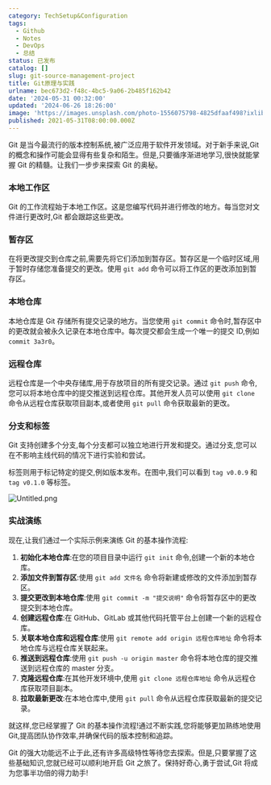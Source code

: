 ```yaml
---
category: TechSetup&Configuration
tags:
  - Github
  - Notes
  - DevOps
  - 总结
status: 已发布
catalog: []
slug: git-source-management-project
title: Git原理与实践
urlname: bec673d2-f48c-4bc5-9a06-2b485f162b42
date: '2024-05-31 00:32:00'
updated: '2024-06-26 18:26:00'
image: 'https://images.unsplash.com/photo-1556075798-4825dfaaf498?ixlib=rb-4.0.3&q=85&fm=jpg&crop=entropy&cs=srgb'
published: 2021-05-31T08:00:00.000Z
---
```


Git 是当今最流行的版本控制系统,被广泛应用于软件开发领域。对于新手来说,Git 的概念和操作可能会显得有些复杂和陌生。但是,只要循序渐进地学习,很快就能掌握 Git 的精髓。让我们一步步来探索 Git 的奥秘。


### 本地工作区


Git 的工作流程始于本地工作区。这是您编写代码并进行修改的地方。每当您对文件进行更改时,Git 都会跟踪这些更改。


### 暂存区


在将更改提交到仓库之前,需要先将它们添加到暂存区。暂存区是一个临时区域,用于暂时存储您准备提交的更改。使用 `git add` 命令可以将工作区的更改添加到暂存区。


### 本地仓库


本地仓库是 Git 存储所有提交记录的地方。当您使用 `git commit` 命令时,暂存区中的更改就会被永久记录在本地仓库中。每次提交都会生成一个唯一的提交 ID,例如 `commit 3a3r0`。


### 远程仓库


远程仓库是一个中央存储库,用于存放项目的所有提交记录。通过 `git push` 命令,您可以将本地仓库中的提交推送到远程仓库。其他开发人员可以使用 `git clone` 命令从远程仓库获取项目副本,或者使用 `git pull` 命令获取最新的更改。


### 分支和标签


Git 支持创建多个分支,每个分支都可以独立地进行开发和提交。通过分支,您可以在不影响主线代码的情况下进行实验和尝试。


标签则用于标记特定的提交,例如版本发布。在图中,我们可以看到 `tag v0.0.9` 和 `tag v0.1.0` 等标签。


![Untitled.png](https://prod-files-secure.s3.us-west-2.amazonaws.com/5d24fe63-e567-4804-86f9-9fdc62e13082/77b77e01-3aab-4add-bdbd-7f489727861d/Untitled.png?X-Amz-Algorithm=AWS4-HMAC-SHA256&X-Amz-Content-Sha256=UNSIGNED-PAYLOAD&X-Amz-Credential=ASIAZI2LB466SULSMZTD%2F20250322%2Fus-west-2%2Fs3%2Faws4_request&X-Amz-Date=20250322T053738Z&X-Amz-Expires=3600&X-Amz-Security-Token=IQoJb3JpZ2luX2VjEF0aCXVzLXdlc3QtMiJIMEYCIQCZ%2FuC1hLq710MOPFrAZX7IgwoJkXFPQDi3IGEYVrBwfQIhAM6IL%2FUp1gsWY7GocHyIONbpxO3KwGeKxiWcxDq21j%2FSKogECLb%2F%2F%2F%2F%2F%2F%2F%2F%2F%2FwEQABoMNjM3NDIzMTgzODA1IgxMPWlm0uvvc3zN2pUq3ANuZfgjdpE45Gnj9klC%2FLW1PsAiaA%2FGRFfzSV37ol4cfMdXpajvzeKb3Dfmu0GKPsw1efsnIDeCwc2LWI5wtT2%2FAxR4ThuyKND2QcDl0BUFlC3Baj0m7fVzTR4oPIHaj17612%2BxTT5druOD%2BqDzM%2F%2FizzUzIIb4MZRAszjS2pkIr3wcezXzB2A1Up1%2FJZd%2FXuGic5aHbXGYZn4%2FJfpOLW0w0VlzX2HGv6yBAzEDN5LBn16dRv5gJwm6K1YtIlxDxBzSgrfUqY7jWGuNiezxfp8EkdSBNt76kGS7elm3vNsMG2eW1PEJexpjVnUDh83CnDXksO4ds1gchWx2gSO5630n19hL8E0ltr5hmczIP5GO6yXfBjBJIBoi87K8YuUMQHh8OtamVc9dS8UOq5nLevm7IAjTodB%2Fd8HbmvbbHyqM7jLL7Y77S9ngYNYKgd%2Bbs9AanOhD%2BcCxn5xcxvUHIVA%2F3bloe9jx6A8n%2Bu2uCIsC3OFF%2B35VJz726Eq9tQLVI0dBjO4svOrRcY5kMx5Opdq3CksGlKF%2FHz5D3mDyfDNwq3Tzk3tRaWBX5nIrXTXDbIGI6hR8akWn%2FecDgEl3nDoQNsvuwDNpVKSAaX3IXCJzpsqbQ7lcLy96kss%2FbzCvjvm%2BBjqkAaWpQdhoyqAbqztJV9az4o4QZBXTW4H7w8d6NgAiXOzLdxpfZvmePIU1sAMNisUzi9%2Bp9XDzzeCmvlNbx1sQW%2F%2B%2BOQfNVD5uuuBSLf79FMlxGAbc%2FtTU360RqwlZeP%2FBx6crQdPBK5Oa68ByoqoCzHDo4Gf%2F98A72N56bxvcRs1SDCZGV8%2FdiC0XTJZMBTfAeeY4Tsk48079BkwxMRdPW%2FF2sxNY&X-Amz-Signature=5c0c9ca6af45bf260e370c188db311a5de46fac75e7bc73c024e55c9b2bd9b12&X-Amz-SignedHeaders=host&x-id=GetObject)


### 实战演练


现在,让我们通过一个实际示例来演练 Git 的基本操作流程:

1. **初始化本地仓库**:在您的项目目录中运行 `git init` 命令,创建一个新的本地仓库。
2. **添加文件到暂存区**:使用 `git add 文件名` 命令将新建或修改的文件添加到暂存区。
3. **提交更改到本地仓库**:使用 `git commit -m "提交说明"` 命令将暂存区中的更改提交到本地仓库。
4. **创建远程仓库**:在 GitHub、GitLab 或其他代码托管平台上创建一个新的远程仓库。
5. **关联本地仓库和远程仓库**:使用 `git remote add origin 远程仓库地址` 命令将本地仓库与远程仓库关联起来。
6. **推送到远程仓库**:使用 `git push -u origin master` 命令将本地仓库的提交推送到远程仓库的 master 分支。
7. **克隆远程仓库**:在其他开发环境中,使用 `git clone 远程仓库地址` 命令从远程仓库获取项目副本。
8. **拉取最新更改**:在本地仓库中,使用 `git pull` 命令从远程仓库获取最新的提交记录。

就这样,您已经掌握了 Git 的基本操作流程!通过不断实践,您将能够更加熟练地使用 Git,提高团队协作效率,并确保代码的版本控制和追踪。


Git 的强大功能远不止于此,还有许多高级特性等待您去探索。但是,只要掌握了这些基础知识,您就已经可以顺利地开启 Git 之旅了。保持好奇心,勇于尝试,Git 将成为您事半功倍的得力助手!

